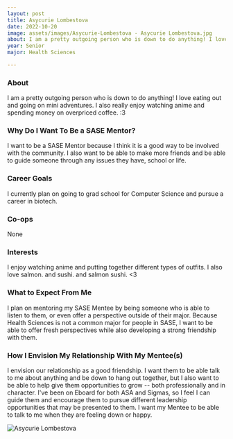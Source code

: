 ```yaml
---
layout: post
title: Asycurie Lombestova 
date: 2022-10-20
image: assets/images/Asycurie-Lombestova - Asycurie Lombestova.jpg
about: I am a pretty outgoing person who is down to do anything! I love eating out and going on mini adventures. I also really enjoy watching anime and spending money on overpriced coffee. :3
year: Senior
major: Health Sciences

---
```


### About

I am a pretty outgoing person who is down to do anything! I love eating out and going on mini adventures. I also really enjoy watching anime and spending money on overpriced coffee. :3

### Why Do I Want To Be a SASE Mentor?

I want to be a SASE Mentor because I think it is a good way to be involved with the community. I also want to be able to make more friends and be able to guide someone through any issues they have, school or life. 

### Career Goals

I currently plan on going to grad school for Computer Science and pursue a career in biotech. 

### Co-ops

None

### Interests

I enjoy watching anime and putting together different types of outfits. I also love salmon. and sushi. and salmon sushi. <3

### What to Expect From Me

I plan on mentoring my SASE Mentee by being someone who is able to listen to them, or even offer a perspective outside of their major. Because Health Sciences is not a common major for people in SASE, I want to be able to offer fresh perspectives while also developing a strong friendship with them. 

### How I Envision My Relationship With My Mentee(s) 

I envision our relationship as a good friendship. I want them to be able talk to me about anything and be down to hang out together, but I also want to be able to help give them opportunities to grow -- both professionally and in character. I've been on Eboard for both ASA and Sigmas, so I feel I can guide them and encourage them to pursue different leadership opportunities that may be presented to them. I want my Mentee to be able to talk to me when they are feeling down or happy. 

<div class="text-center my-5">
    <img src="https://sase-drexel.github.io/mentorship-2021/assets/images/Asycurie-Lombestova.jpg" alt="Asycurie Lombestova" class="rounded post-img" />
</div>

